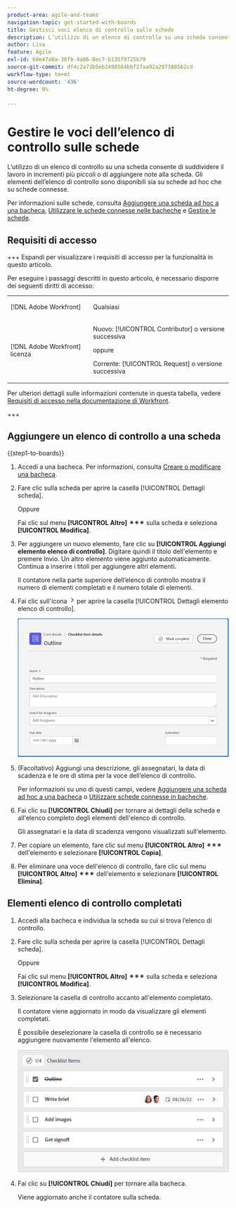 ```yaml
---
product-area: agile-and-teams
navigation-topic: get-started-with-boards
title: Gestisci voci elenco di controllo sulle schede
description: L’utilizzo di un elenco di controllo su una scheda consente di suddividere il lavoro in incrementi più piccoli o di aggiungere note alla scheda. Gli elementi dell’elenco di controllo sono disponibili sia su schede ad hoc che su schede connesse.
author: Lisa
feature: Agile
exl-id: 60e47a0a-36fb-4a86-8ec7-b135f9725b79
source-git-commit: df4c2a73b5eb2498564bbf27aa92a297388562cd
workflow-type: tm+mt
source-wordcount: '436'
ht-degree: 0%

---
```


# Gestire le voci dell’elenco di controllo sulle schede

L’utilizzo di un elenco di controllo su una scheda consente di suddividere il lavoro in incrementi più piccoli o di aggiungere note alla scheda. Gli elementi dell’elenco di controllo sono disponibili sia su schede ad hoc che su schede connesse.

Per informazioni sulle schede, consulta [Aggiungere una scheda ad hoc a una bacheca](/help/quicksilver/agile/get-started-with-boards/add-card-to-board.md), [Utilizzare le schede connesse nelle bacheche](/help/quicksilver/agile/get-started-with-boards/connected-cards.md) e [Gestire le schede](/help/quicksilver/agile/get-started-with-boards/move-board-items.md).

## Requisiti di accesso

+++ Espandi per visualizzare i requisiti di accesso per la funzionalità in questo articolo.

Per eseguire i passaggi descritti in questo articolo, è necessario disporre dei seguenti diritti di accesso:

<table style="table-layout:auto"> 
 <col> 
 <col> 
 <tbody> 
  <tr> 
   <td role="rowheader">[!DNL Adobe Workfront]</td> 
   <td> <p>Qualsiasi</p> </td> 
  </tr> 
  <tr> 
   <td role="rowheader">[!DNL Adobe Workfront] licenza</td> 
   <td> 
   <p>Nuovo: [!UICONTROL Contributor] o versione successiva</p> 
   <p>oppure</p>
   <p>Corrente: [!UICONTROL Request] o versione successiva</p>
   </td> 
  </tr> 
 </tbody> 
</table>

Per ulteriori dettagli sulle informazioni contenute in questa tabella, vedere [Requisiti di accesso nella documentazione di Workfront](/help/quicksilver/administration-and-setup/add-users/access-levels-and-object-permissions/access-level-requirements-in-documentation.md).

+++

## Aggiungere un elenco di controllo a una scheda

{{step1-to-boards}}

1. Accedi a una bacheca. Per informazioni, consulta [Creare o modificare una bacheca](../../agile/get-started-with-boards/create-edit-board.md).
1. Fare clic sulla scheda per aprire la casella [!UICONTROL Dettagli scheda].

   Oppure

   Fai clic sul menu **[!UICONTROL Altro]** ![Altro menu](assets/more-icon-spectrum.png) sulla scheda e seleziona **[!UICONTROL Modifica]**.

1. Per aggiungere un nuovo elemento, fare clic su **[!UICONTROL Aggiungi elemento elenco di controllo]**. Digitare quindi il titolo dell&#39;elemento e premere Invio. Un altro elemento viene aggiunto automaticamente. Continua a inserire i titoli per aggiungere altri elementi.

   Il contatore nella parte superiore dell’elenco di controllo mostra il numero di elementi completati e il numero totale di elementi.

1. Fai clic sull&#39;icona ![Dettagli](assets/checklist-chevron.png) per aprire la casella [!UICONTROL Dettagli elemento elenco di controllo].

   ![Casella Dettagli elemento elenco di controllo](assets/checklist-item-details.png)

1. (Facoltativo) Aggiungi una descrizione, gli assegnatari, la data di scadenza e le ore di stima per la voce dell’elenco di controllo.

   Per informazioni su uno di questi campi, vedere [Aggiungere una scheda ad hoc a una bacheca](/help/quicksilver/agile/get-started-with-boards/add-card-to-board.md) o [Utilizzare schede connesse in bacheche](/help/quicksilver/agile/get-started-with-boards/connected-cards.md).

1. Fai clic su **[!UICONTROL Chiudi]** per tornare ai dettagli della scheda e all&#39;elenco completo degli elementi dell&#39;elenco di controllo.

   Gli assegnatari e la data di scadenza vengono visualizzati sull&#39;elemento.

1. Per copiare un elemento, fare clic sul menu **[!UICONTROL Altro]** ![Altro menu](assets/more-icon-spectrum.png) dell&#39;elemento e selezionare **[!UICONTROL Copia]**.
1. Per eliminare una voce dell&#39;elenco di controllo, fare clic sul menu **[!UICONTROL Altro]** ![Altro menu](assets/more-icon-spectrum.png) dell&#39;elemento e selezionare **[!UICONTROL Elimina]**.

## Elementi elenco di controllo completati

1. Accedi alla bacheca e individua la scheda su cui si trova l’elenco di controllo.
1. Fare clic sulla scheda per aprire la casella [!UICONTROL Dettagli scheda].

   Oppure

   Fai clic sul menu **[!UICONTROL Altro]** ![Altro menu](assets/more-icon-spectrum.png) sulla scheda e seleziona **[!UICONTROL Modifica]**.

1. Selezionare la casella di controllo accanto all&#39;elemento completato.

   Il contatore viene aggiornato in modo da visualizzare gli elementi completati.

   È possibile deselezionare la casella di controllo se è necessario aggiungere nuovamente l&#39;elemento all&#39;elenco.

   ![Elemento elenco di controllo completato](assets/checklist-items-with-chevron.png)

1. Fai clic su **[!UICONTROL Chiudi]** per tornare alla bacheca.

   Viene aggiornato anche il contatore sulla scheda.

